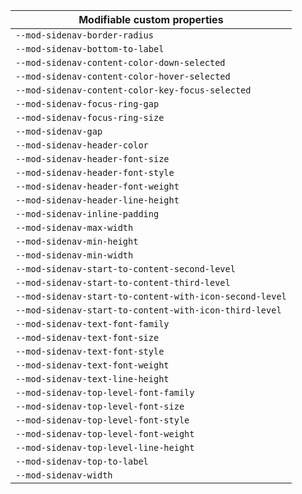 | Modifiable custom properties |
| --- |
| `--mod-sidenav-border-radius` |
| `--mod-sidenav-bottom-to-label` |
| `--mod-sidenav-content-color-down-selected` |
| `--mod-sidenav-content-color-hover-selected` |
| `--mod-sidenav-content-color-key-focus-selected` |
| `--mod-sidenav-focus-ring-gap` |
| `--mod-sidenav-focus-ring-size` |
| `--mod-sidenav-gap` |
| `--mod-sidenav-header-color` |
| `--mod-sidenav-header-font-size` |
| `--mod-sidenav-header-font-style` |
| `--mod-sidenav-header-font-weight` |
| `--mod-sidenav-header-line-height` |
| `--mod-sidenav-inline-padding` |
| `--mod-sidenav-max-width` |
| `--mod-sidenav-min-height` |
| `--mod-sidenav-min-width` |
| `--mod-sidenav-start-to-content-second-level` |
| `--mod-sidenav-start-to-content-third-level` |
| `--mod-sidenav-start-to-content-with-icon-second-level` |
| `--mod-sidenav-start-to-content-with-icon-third-level` |
| `--mod-sidenav-text-font-family` |
| `--mod-sidenav-text-font-size` |
| `--mod-sidenav-text-font-style` |
| `--mod-sidenav-text-font-weight` |
| `--mod-sidenav-text-line-height` |
| `--mod-sidenav-top-level-font-family` |
| `--mod-sidenav-top-level-font-size` |
| `--mod-sidenav-top-level-font-style` |
| `--mod-sidenav-top-level-font-weight` |
| `--mod-sidenav-top-level-line-height` |
| `--mod-sidenav-top-to-label` |
| `--mod-sidenav-width` |